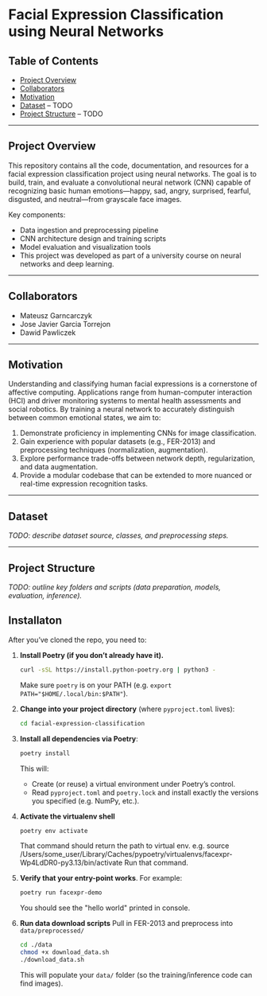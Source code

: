 # Facial Expression Classification using Neural Networks

## Table of Contents

* [Project Overview](#project-overview)
* [Collaborators](#collaborators)
* [Motivation](#motivation)
* [Dataset](#dataset) – TODO
* [Project Structure](#project-structure) – TODO

---

## Project Overview

This repository contains all the code, documentation, and resources for a facial expression classification project using neural networks. The goal is to build, train, and evaluate a convolutional neural network (CNN) capable of recognizing basic human emotions—happy, sad, angry, surprised, fearful, disgusted, and neutral—from grayscale face images.

Key components:

* Data ingestion and preprocessing pipeline
* CNN architecture design and training scripts
* Model evaluation and visualization tools
* This project was developed as part of a university course on neural networks and deep learning.

---

## Collaborators

* Mateusz Garncarczyk
* Jose Javier Garcia Torrejon
* Dawid Pawliczek

---

## Motivation

Understanding and classifying human facial expressions is a cornerstone of affective computing. Applications range from human-computer interaction (HCI) and driver monitoring systems to mental health assessments and social robotics. By training a neural network to accurately distinguish between common emotional states, we aim to:

1. Demonstrate proficiency in implementing CNNs for image classification.
2. Gain experience with popular datasets (e.g., FER-2013) and preprocessing techniques (normalization, augmentation).
3. Explore performance trade-offs between network depth, regularization, and data augmentation.
4. Provide a modular codebase that can be extended to more nuanced or real-time expression recognition tasks.

---

## Dataset

*TODO: describe dataset source, classes, and preprocessing steps.*

---

## Project Structure

*TODO: outline key folders and scripts (data preparation, models, evaluation, inference).*

## Installaton

After you’ve cloned the repo, you need to:

1. **Install Poetry (if you don’t already have it).**

   ```bash
   curl -sSL https://install.python-poetry.org | python3 -
   ```

   Make sure `poetry` is on your PATH (e.g. `export PATH="$HOME/.local/bin:$PATH"`).

2. **Change into your project directory** (where `pyproject.toml` lives):

   ```bash
   cd facial-expression-classification
   ```

3. **Install all dependencies via Poetry**:

   ```bash
   poetry install
   ```

   This will:

   * Create (or reuse) a virtual environment under Poetry’s control.
   * Read `pyproject.toml` and `poetry.lock` and install exactly the versions you specified (e.g. NumPy, etc.).

4. **Activate the virtualenv shell**

   ```bash
   poetry env activate
   ```

   That command should return the path to virtual env.
   e.g. source /Users/some_user/Library/Caches/pypoetry/virtualenvs/facexpr-Wp4LdDR0-py3.13/bin/activate
   Run that command.

5. **Verify that your entry-point works**. For example:

   ```bash
   poetry run facexpr-demo
   ```

   You should see the "hello world" printed in console.

6. **Run data download scripts**
   Pull in FER-2013 and preprocess into `data/preprocessed/`

   ```bash
   cd ./data
   chmod +x download_data.sh
   ./download_data.sh
   ```

   This will populate your `data/` folder (so the training/inference code can find images).
